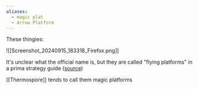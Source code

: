 ```yaml
---
aliases:
  - magic plat
  - Arrow Platform
---
```

These thingies:

![[Screenshot_20240915_183318_Firefox.png]]

It's unclear what the official name is, but they are called "flying platforms" in a prima strategy guide ([source](https://discord.com/channels/313375426112389123/347524018334859265/1284810701105397812))

[[Thermospore]] tends to call them magic platforms